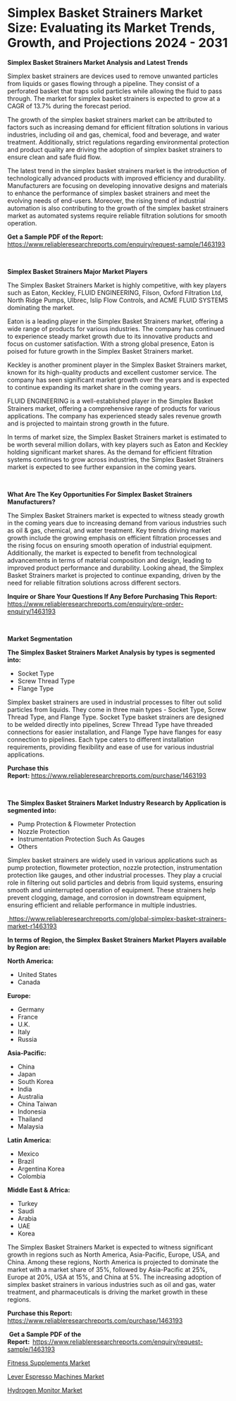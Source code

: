 <p><h1>Simplex Basket Strainers Market Size: Evaluating its Market Trends, Growth, and Projections 2024 - 2031</h1></p><p><strong>Simplex Basket Strainers Market Analysis and Latest Trends</strong></p>
<p><p>Simplex basket strainers are devices used to remove unwanted particles from liquids or gases flowing through a pipeline. They consist of a perforated basket that traps solid particles while allowing the fluid to pass through. The market for simplex basket strainers is expected to grow at a CAGR of 13.7% during the forecast period.</p><p>The growth of the simplex basket strainers market can be attributed to factors such as increasing demand for efficient filtration solutions in various industries, including oil and gas, chemical, food and beverage, and water treatment. Additionally, strict regulations regarding environmental protection and product quality are driving the adoption of simplex basket strainers to ensure clean and safe fluid flow.</p><p>The latest trend in the simplex basket strainers market is the introduction of technologically advanced products with improved efficiency and durability. Manufacturers are focusing on developing innovative designs and materials to enhance the performance of simplex basket strainers and meet the evolving needs of end-users. Moreover, the rising trend of industrial automation is also contributing to the growth of the simplex basket strainers market as automated systems require reliable filtration solutions for smooth operation.</p></p>
<p><strong>Get a Sample PDF of the Report:&nbsp;</strong> <a href="https://www.reliableresearchreports.com/enquiry/request-sample/1463193">https://www.reliableresearchreports.com/enquiry/request-sample/1463193</a></p>
<p>&nbsp;</p>
<p><strong>Simplex Basket Strainers Major Market Players</strong></p>
<p><p>The Simplex Basket Strainers Market is highly competitive, with key players such as Eaton, Keckley, FLUID ENGINEERING, Filson, Oxford Filtration Ltd, North Ridge Pumps, Ulbrec, Islip Flow Controls, and ACME FLUID SYSTEMS dominating the market.</p><p>Eaton is a leading player in the Simplex Basket Strainers market, offering a wide range of products for various industries. The company has continued to experience steady market growth due to its innovative products and focus on customer satisfaction. With a strong global presence, Eaton is poised for future growth in the Simplex Basket Strainers market.</p><p>Keckley is another prominent player in the Simplex Basket Strainers market, known for its high-quality products and excellent customer service. The company has seen significant market growth over the years and is expected to continue expanding its market share in the coming years.</p><p>FLUID ENGINEERING is a well-established player in the Simplex Basket Strainers market, offering a comprehensive range of products for various applications. The company has experienced steady sales revenue growth and is projected to maintain strong growth in the future.</p><p>In terms of market size, the Simplex Basket Strainers market is estimated to be worth several million dollars, with key players such as Eaton and Keckley holding significant market shares. As the demand for efficient filtration systems continues to grow across industries, the Simplex Basket Strainers market is expected to see further expansion in the coming years.</p></p>
<p>&nbsp;</p>
<p><strong>What Are The Key Opportunities For Simplex Basket Strainers Manufacturers?</strong></p>
<p><p>The Simplex Basket Strainers market is expected to witness steady growth in the coming years due to increasing demand from various industries such as oil & gas, chemical, and water treatment. Key trends driving market growth include the growing emphasis on efficient filtration processes and the rising focus on ensuring smooth operation of industrial equipment. Additionally, the market is expected to benefit from technological advancements in terms of material composition and design, leading to improved product performance and durability. Looking ahead, the Simplex Basket Strainers market is projected to continue expanding, driven by the need for reliable filtration solutions across different sectors.</p></p>
<p><strong>Inquire or Share Your Questions If Any Before Purchasing This Report:</strong> <a href="https://www.reliableresearchreports.com/enquiry/pre-order-enquiry/1463193">https://www.reliableresearchreports.com/enquiry/pre-order-enquiry/1463193</a></p>
<p>&nbsp;</p>
<p><strong>Market Segmentation</strong></p>
<p><strong>The Simplex Basket Strainers Market Analysis by types is segmented into:</strong></p>
<p><ul><li>Socket Type</li><li>Screw Thread Type</li><li>Flange Type</li></ul></p>
<p><p>Simplex basket strainers are used in industrial processes to filter out solid particles from liquids. They come in three main types - Socket Type, Screw Thread Type, and Flange Type. Socket Type basket strainers are designed to be welded directly into pipelines, Screw Thread Type have threaded connections for easier installation, and Flange Type have flanges for easy connection to pipelines. Each type caters to different installation requirements, providing flexibility and ease of use for various industrial applications.</p></p>
<p><strong>Purchase this Report:&nbsp;</strong><a href="https://www.reliableresearchreports.com/purchase/1463193">https://www.reliableresearchreports.com/purchase/1463193</a></p>
<p>&nbsp;</p>
<p><strong>The Simplex Basket Strainers Market Industry Research by Application is segmented into:</strong></p>
<p><ul><li>Pump Protection & Flowmeter Protection</li><li>Nozzle Protection</li><li>Instrumentation Protection Such As Gauges</li><li>Others</li></ul></p>
<p><p>Simplex basket strainers are widely used in various applications such as pump protection, flowmeter protection, nozzle protection, instrumentation protection like gauges, and other industrial processes. They play a crucial role in filtering out solid particles and debris from liquid systems, ensuring smooth and uninterrupted operation of equipment. These strainers help prevent clogging, damage, and corrosion in downstream equipment, ensuring efficient and reliable performance in multiple industries.</p></p>
<p><a href="https://www.reliableresearchreports.com/global-simplex-basket-strainers-market-r1463193">&nbsp;https://www.reliableresearchreports.com/global-simplex-basket-strainers-market-r1463193</a></p>
<p><strong>In terms of Region, the Simplex Basket Strainers Market Players available by Region are:</strong></p>
<p>
    <p> <strong> North America: </strong>
        <ul>
            <li>United States</li>
            <li>Canada</li>
        </ul>
        </p> 
    <p> <strong> Europe: </strong>
        <ul>
            <li>Germany</li>
            <li>France</li>
            <li>U.K.</li>
            <li>Italy</li>
            <li>Russia</li>
        </ul>
        </p> 
    <p> <strong> Asia-Pacific: </strong>
        <ul>
            <li>China</li>
            <li>Japan</li>
            <li>South Korea</li>
            <li>India</li>
            <li>Australia</li>
            <li>China Taiwan</li>
            <li>Indonesia</li>
            <li>Thailand</li>
            <li>Malaysia</li>
        </ul>
        </p> 
    <p> <strong> Latin America: </strong>
        <ul>
            <li>Mexico</li>
            <li>Brazil</li>
            <li>Argentina Korea</li>
            <li>Colombia</li>
        </ul>
        </p> 
    <p> <strong> Middle East & Africa: </strong>
        <ul>
            <li>Turkey</li>
            <li>Saudi</li>
            <li>Arabia</li>
            <li>UAE</li>
            <li>Korea</li>
        </ul>
    </p>
    </p>
<p><p>The Simplex Basket Strainers Market is expected to witness significant growth in regions such as North America, Asia-Pacific, Europe, USA, and China. Among these regions, North America is projected to dominate the market with a market share of 35%, followed by Asia-Pacific at 25%, Europe at 20%, USA at 15%, and China at 5%. The increasing adoption of simplex basket strainers in various industries such as oil and gas, water treatment, and pharmaceuticals is driving the market growth in these regions.</p></p>
<p><strong>Purchase this Report: </strong><a href="https://www.reliableresearchreports.com/purchase/1463193">https://www.reliableresearchreports.com/purchase/1463193</a></p>
<p>&nbsp;<strong>Get a Sample PDF of the Report:&nbsp;&nbsp;</strong><a href="https://www.reliableresearchreports.com/enquiry/request-sample/1463193">https://www.reliableresearchreports.com/enquiry/request-sample/1463193</a></p>
<p><strong></strong></p>
<p><p><a href="https://www.linkedin.com/pulse/fitness-supplementsnbspmarket-focuses-market-share-xrone?trackingId=CyaNGp9iJcRp9SwhAzzsHg%3D%3D">Fitness Supplements Market</a></p><p><a href="https://www.linkedin.com/pulse/lever-espresso-machines-market-report-reveals-latest-trends-3wuoc?trackingId=mw46ahNzePYg%2FUt2304GVg%3D%3D">Lever Espresso Machines Market</a></p><p><a href="https://github.com/Alonsoolds3wq1d81czn8rbol/Market-Research-Report-List-2/blob/main/hydrogen-monitor-market.md">Hydrogen Monitor Market</a></p></p>